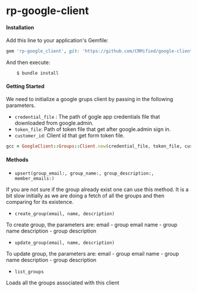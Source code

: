 # rp-google-client

#### Installation

Add this line to your application's Gemfile:

```ruby
gem 'rp-google_client', git: 'https://github.com/CRMified/google-client.git', branch: 'dev'
```

And then execute:
```
    $ bundle install
```

#### Getting Started

We need to initialize a google grups client by passing in the following parameters.

- `credential_file` : The path of gogle app credentials file that downloaded from google.admin.
- `token_file`: Path of token file that get after google.admin sign in.
- `customer_id`: Client id that get form token file.

```rb
gcc = GoogleClient::Groups::Client.new(credential_file, token_file, customer_id)
```


#### Methods
- `upsert(group_email:, group_name:, group_description:, member_emails:)`

If you are not sure if the group already exist one can use this method. It is a bit slow
initially as we are doing a fetch of all the groups and then comparing for its
existence.

- `create_group(email, name, description)`

To create group, the parameters are:
email       - group email
name        - group name
description - group description

- `update_group(email, name, description)`

To update group, the parameters are:
email       - group email
name        - group name
description - group description

- `list_groups`

Loads all the groups associated with this client